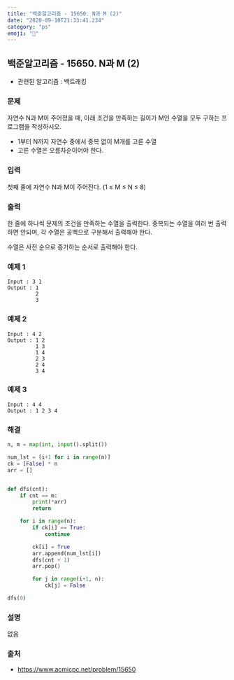 ```yaml
---
title: "백준알고리즘 - 15650. N과 M (2)"
date: "2020-09-18T21:33:41.234"
category: "ps"
emoji: "🌄"
---
```


## 백준알고리즘 - 15650. N과 M (2)

- 관련된 알고리즘 : 백트래킹

### 문제

자연수 N과 M이 주어졌을 때, 아래 조건을 만족하는 길이가 M인 수열을 모두 구하는 프로그램을 작성하시오.

- 1부터 N까지 자연수 중에서 중복 없이 M개를 고른 수열
- 고른 수열은 오름차순이어야 한다.

### 입력

첫째 줄에 자연수 N과 M이 주어진다. (1 ≤ M ≤ N ≤ 8)

### 출력

한 줄에 하나씩 문제의 조건을 만족하는 수열을 출력한다. 중복되는 수열을 여러 번 출력하면 안되며, 각 수열은 공백으로 구분해서 출력해야 한다.

수열은 사전 순으로 증가하는 순서로 출력해야 한다.

### 예제 1

```
Input : 3 1
Output : 1
         2
         3
```

### 예제 2

```
Input : 4 2
Output : 1 2
         1 3
         1 4
         2 3
         2 4
         3 4
```

### 예제 3

```
Input : 4 4
Output : 1 2 3 4
```

### 해결

```python
n, m = map(int, input().split())

num_lst = [i+1 for i in range(n)]
ck = [False] * n
arr = []


def dfs(cnt):
    if cnt == m:
        print(*arr)
        return

    for i in range(n):
        if ck[i] == True:
            continue

        ck[i] = True
        arr.append(num_lst[i])
        dfs(cnt + 1)
        arr.pop()

        for j in range(i+1, n):
            ck[j] = False

dfs(0)
```

### 설명

없음

### 출처

- https://www.acmicpc.net/problem/15650
